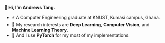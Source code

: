 **👋 Hi, I’m Andrews Tang.**
- :zap: A Computer Engineering graduate at KNUST, Kumasi campus, Ghana.
- 👀 My research interests are **Deep Learning**, **Computer Vision**, and **Machine Learning Theory**.
- 🌱 And I use **PyTorch** for my most of my implementations.
<!-- - 📫 How to reach me :  -->

<!---
atang277/atang277 is a ✨ special ✨ repository because its `README.md` (this file) appears on your GitHub profile.
You can click the Preview link to take a look at your changes.
--->
